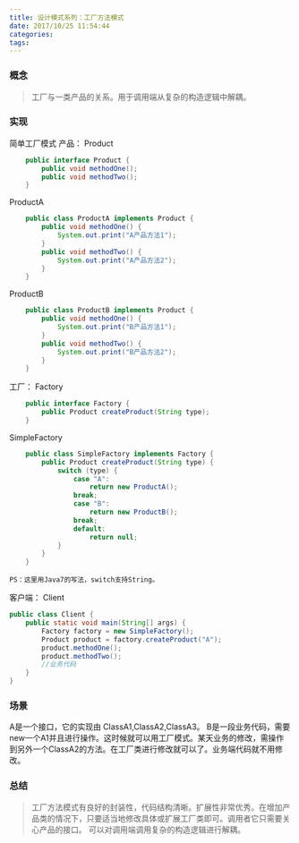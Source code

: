 ```yaml
---
title: 设计模式系列：工厂方法模式 
date: 2017/10/25 11:54:44  
categories:  
tags:
---
```


### 概念
> 工厂与一类产品的关系。用于调用端从复杂的构造逻辑中解耦。

### 实现
简单工厂模式
产品：
Product
```java
    public interface Product {
        public void methodOne();
        public void methodTwo();
    }
```
ProductA
```java
    public class ProductA implements Product {
        public void methodOne() {
            System.out.print("A产品方法1");
        }
        public void methodTwo() {
            System.out.print("A产品方法2");
        }
    }
```
ProductB
```java
    public class ProductB implements Product {
        public void methodOne() {
            System.out.print("B产品方法1");
        }
        public void methodTwo() {
            System.out.print("B产品方法2");
        } 
    }
```
工厂：
Factory
```java
    public interface Factory {
        public Product createProduct(String type);
    }
```
SimpleFactory
```java
    public class SimpleFactory implements Factory {
        public Product createProduct(String type) {
            switch (type) {
                case "A": 
                    return new ProductA();
                break;
                case "B": 
                    return new ProductB();
                break;
                default: 
                    return null;
            }
        }
    }
```
    PS：这里用Java7的写法，switch支持String。
    
客户端：
Client
```java
public class Client {
    public static void main(String[] args) {
        Factory factory = new SimpleFactory();
        Product product = factory.createProduct("A");
        product.methodOne();
        product.methodTwo();
        //业务代码 
    }
}
```
### 场景
A是一个接口，它的实现由 ClassA1,ClassA2,ClassA3。
B是一段业务代码，需要new一个A1并且进行操作。这时候就可以用工厂模式。某天业务的修改，需操作到另外一个ClassA2的方法。在工厂类进行修改就可以了。业务端代码就不用修改。

### 总结
>工厂方法模式有良好的封装性，代码结构清晰。扩展性非常优秀。在增加产品类的情况下，只要适当地修改具体或扩展工厂类即可。调用者它只需要关心产品的接口。 可以对调用端调用复杂的构造逻辑进行解耦。